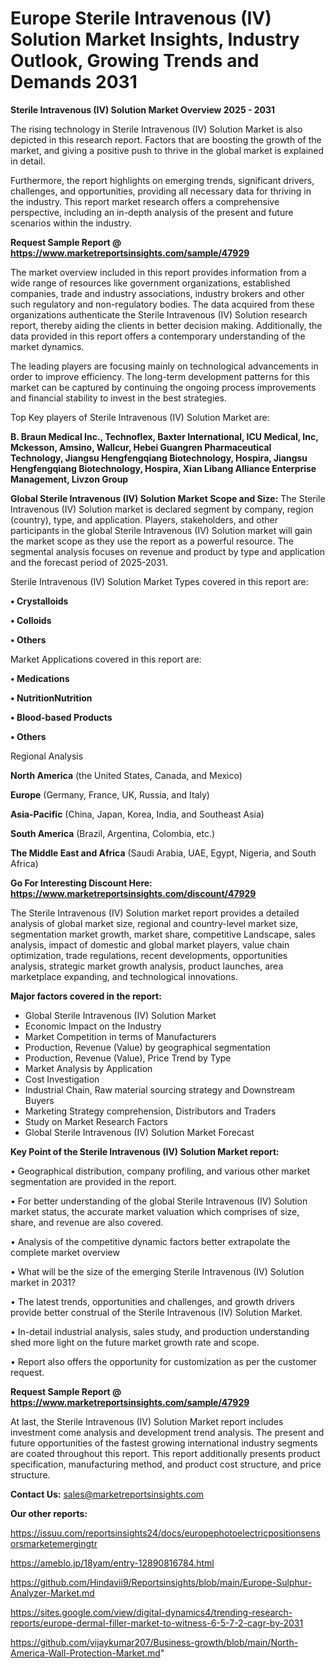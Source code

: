 # Europe Sterile Intravenous (IV) Solution Market Insights, Industry Outlook, Growing Trends and Demands 2031

<Strong> Sterile Intravenous (IV) Solution Market Overview 2025 - 2031</strong>

The rising technology in Sterile Intravenous (IV) Solution Market is also depicted in this research report. Factors that are boosting the growth of the market, and giving a positive push to thrive in the global market is explained in detail.

Furthermore, the report highlights on emerging trends, significant drivers, challenges, and opportunities, providing all necessary data for thriving in the industry. This report market research offers a comprehensive perspective, including an in-depth analysis of the present and future scenarios within the industry.

<strong>Request Sample Report @ <a href=https://www.marketreportsinsights.com/sample/47929>https://www.marketreportsinsights.com/sample/47929</a></strong>

The market overview included in this report provides information from a wide range of resources like government organizations, established companies, trade and industry associations, industry brokers and other such regulatory and non-regulatory bodies. The data acquired from these organizations authenticate the Sterile Intravenous (IV) Solution research report, thereby aiding the clients in better decision making. Additionally, the data provided in this report offers a contemporary understanding of the market dynamics.

The leading players are focusing mainly on technological advancements in order to improve efficiency. The long-term development patterns for this market can be captured by continuing the ongoing process improvements and financial stability to invest in the best strategies.

Top Key players of Sterile Intravenous (IV) Solution Market are:

<strong>B. Braun Medical Inc., Technoflex, Baxter International, ICU Medical, Inc, Mckesson, Amsino, Wallcur, Hebei Guangren Pharmaceutical Technology, Jiangsu Hengfengqiang Biotechnology, Hospira, Jiangsu Hengfengqiang Biotechnology, Hospira, Xian Libang Alliance Enterprise Management, Livzon Group</strong>

<strong><b>Global Sterile Intravenous (IV) Solution Market Scope and Size:</b></strong>
The Sterile Intravenous (IV) Solution market is declared segment by company, region (country), type, and application. Players, stakeholders, and other participants in the global Sterile Intravenous (IV) Solution market will gain the market scope as they use the report as a powerful resource. The segmental analysis focuses on revenue and product by type and application and the forecast period of 2025-2031.

Sterile Intravenous (IV) Solution Market Types covered in this report are:

<strong>•  Crystalloids

•  Colloids

•  Others</strong>

Market Applications covered in this report are:

<strong>•  Medications

•  NutritionNutrition

•  Blood-based Products

•  Others</strong> 

Regional Analysis

<strong>North America</strong> (the United States, Canada, and Mexico)

<strong>Europe</strong> (Germany, France, UK, Russia, and Italy)

<strong>Asia-Pacific</strong> (China, Japan, Korea, India, and Southeast Asia)

<strong>South America</strong> (Brazil, Argentina, Colombia, etc.)

<strong>The Middle East and Africa</strong> (Saudi Arabia, UAE, Egypt, Nigeria, and South Africa)

<strong>Go For Interesting Discount Here: <a href=https://www.marketreportsinsights.com/discount/47929>https://www.marketreportsinsights.com/discount/47929</a></strong>

The Sterile Intravenous (IV) Solution market report provides a detailed analysis of global market size, regional and country-level market size, segmentation market growth, market share, competitive Landscape, sales analysis, impact of domestic and global market players, value chain optimization, trade regulations, recent developments, opportunities analysis, strategic market growth analysis, product launches, area marketplace expanding, and technological innovations.

<strong><b>Major factors covered in the report:</b></strong>
<ul>
  <li>Global Sterile Intravenous (IV) Solution Market </li>
  <li>Economic Impact on the Industry</li>
  <li>Market Competition in terms of Manufacturers</li>
  <li>Production, Revenue (Value) by geographical segmentation</li>
  <li>Production, Revenue (Value), Price Trend by Type</li>
  <li>Market Analysis by Application</li>
  <li>Cost Investigation</li>
  <li>Industrial Chain, Raw material sourcing strategy and Downstream Buyers</li>
  <li>Marketing Strategy comprehension, Distributors and Traders</li>
  <li>Study on Market Research Factors</li>
  <li>Global Sterile Intravenous (IV) Solution Market Forecast</li>
</ul>

<strong><b>Key Point of the Sterile Intravenous (IV) Solution Market report:</b></strong>

• Geographical distribution, company profiling, and various other market segmentation are provided in the report.

• For better understanding of the global Sterile Intravenous (IV) Solution market status, the accurate market valuation which comprises of size, share, and revenue are also covered.

• Analysis of the competitive dynamic factors better extrapolate the complete market overview

• What will be the size of the emerging Sterile Intravenous (IV) Solution market in 2031?

• The latest trends, opportunities and challenges, and growth drivers provide better construal of the Sterile Intravenous (IV) Solution Market.

• In-detail industrial analysis, sales study, and production understanding shed more light on the future market growth rate and scope.

• Report also offers the opportunity for customization as per the customer request.

<strong>Request Sample Report @ <a href=https://www.marketreportsinsights.com/sample/47929>https://www.marketreportsinsights.com/sample/47929</a></strong>

At last, the Sterile Intravenous (IV) Solution Market report includes investment come analysis and development trend analysis. The present and future opportunities of the fastest growing international industry segments are coated throughout this report. This report additionally presents product specification, manufacturing method, and product cost structure, and price structure.

<strong>Contact Us:</strong>
sales@marketreportsinsights.com

<strong>Our other reports:</strong>

<a href=https://issuu.com/reportsinsights24/docs/europephotoelectricpositionsensorsmarketemergingtr>https://issuu.com/reportsinsights24/docs/europephotoelectricpositionsensorsmarketemergingtr</a>

<a href=https://ameblo.jp/18yam/entry-12890816784.html>https://ameblo.jp/18yam/entry-12890816784.html</a>

<a href=https://github.com/Hindavii9/Reportsinsights/blob/main/Europe-Sulphur-Analyzer-Market.md>https://github.com/Hindavii9/Reportsinsights/blob/main/Europe-Sulphur-Analyzer-Market.md</a>

<a href=https://sites.google.com/view/digital-dynamics4/trending-research-reports/europe-dermal-filler-market-to-witness-6-5-7-2-cagr-by-2031>https://sites.google.com/view/digital-dynamics4/trending-research-reports/europe-dermal-filler-market-to-witness-6-5-7-2-cagr-by-2031</a>

<a href=https://github.com/vijaykumar207/Business-growth/blob/main/North-America-Wall-Protection-Market.md>https://github.com/vijaykumar207/Business-growth/blob/main/North-America-Wall-Protection-Market.md</a>"
